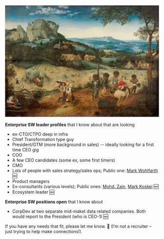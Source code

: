 ![haymaking](https://github.com/akash-d-bhatia/hacks/blob/4a6144786999c1e30083ee66df2389adbdd5475d/images/haymaking.jpeg)

**Enterprise SW leader profiles** that I know about that are looking

* ex-CTO/CTPO deep in infra
* Chief Transformation type guy
* President/GTM (more background in sales) -- ideally looking for a first time CEO gig
* COO
* A few CEO candidates (some ex, some first timers)
* CMO
* Lots of people with sales strategy/sales ops; Public one: [Mark Wohlfarth](https://www.linkedin.com/in/mark-wohlfarth/) 🆕
* Product managers
* Ex-consultants (various levels); Public ones: [Mohd. Zain](https://www.linkedin.com/in/mohammedzain/), [Mark Koskei](https://www.linkedin.com/in/mark-koskei/) 🆕
* Ecosystem leader 🆕


**Enterprise SW positions open** that I know about

* CorpDev at two separate mid-maket data related companies. Both would report to the President (who is CEO-1) 🆕


If you have any needs that fit, please let me know. 🙏 (I’m not a recruiter – just trying to help make connections!).
